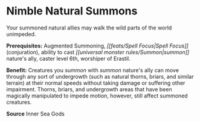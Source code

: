 ﻿---
cssclass: [feats]

---
# Nimble Natural Summons

Your summoned natural allies may walk the wild parts of the world unimpeded.

**Prerequisites:** Augmented Summoning, _[[feats/Spell Focus|Spell Focus]]_ (conjuration), ability to cast _[[universal monster rules/Summon|summon]]_ nature's ally, caster level 6th, worshiper of Erastil.

**Benefit:** Creatures you _summon_ with _summon_ nature's ally can move through any sort of undergrowth (such as natural thorns, briars, and similar terrain) at their normal speeds without taking damage or suffering other impairment. Thorns, briars, and undergrowth areas that have been magically manipulated to impede motion, however, still affect summoned creatures.

**Source** Inner Sea Gods